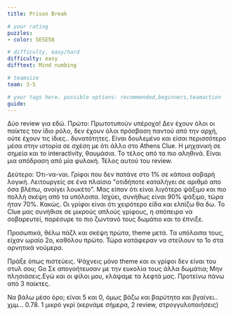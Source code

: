 ```yaml
---
title: Prison Break

# your rating
puzzles:
- color: 5E5E58

# difficulty, easy/hard
difficulty: easy
difftext: Mind numbing

# teamsize
team: 3-5

# your tags here. possible options: recommended,beginners,teamaction
guide:
---
```


Δύο review για εδώ. Πρώτο: Πρωτοτυπούν υπέροχα! Δεν έχουν όλοι οι παίκτες τον ίδιο ρόλο, δεν έχουν όλοι πρόσβαση παντού από την αρχή, ούτε έχουν τις ίδιες.. δυνατότητες. Είναι δουλεμένο και είσαι περισσότερο μέσα στην ιστορία σε σχέση με ότι άλλο στο Athens Clue. Η μηχανική σε σημεία και το interactivity, θαυμάσια. Το τέλος από τα πιο αληθινά. Είναι μια απόδραση από μία φυλακή. Τέλος αυτού του review.

Δεύτερο: Ότι-να-ναι. Γρίφοι που δεν πατάνε στο 1% σε κάποια σοβαρή λογική. Λειτουργείς σε ένα πλαίσιο "οτιδήποτε καταλήγει σε αριθμό απο όσα βλέπω, ανοίγει λουκέτο". Μας είπαν ότι είναι λιγότερο ψάξιμο και πιο πολλή σκέψη από τα υπόλοιπα. Ισχύει, συνήθως είναι 90% ψάξιμο, τώρα ήταν 70%. Κακώς. Οι γρίφοι είναι ότι χειρότερο είδα και ελπίζω θα δω. Το Clue μας συνήθισε σε μικρούς απλούς γρίφους, η απόπειρα να σοβαρευτεί, παρέσυρε το πιο ζωντανό τους δωμάτιο και το έπνιξε.

Προσωπικά, θέλω πάζλ και σκέψη πρώτα, theme μετά. Τα υπόλοιπα τους, είχαν ωραίο 2ο, καθόλου πρώτο. Τώρα κατάφεραν να στείλουν το 1ο στα αρνητικά νούμερα.

Πράξε όπως πιστεύεις. Ψάχνεις μόνο theme και οι γρίφοι δεν είναι του στυλ σου; Go Σε απογοήτευσαν με την ευκολία τους άλλα δωμάτια; Μην πλησιάσεις.Εγώ και οι φίλοι μου, κλάψαμε τα λεφτά μας.
Προτείνω πάνω από 3 παίκτες.

Να βάλω μέσο όρο; είναι 5 και 0, όμως βάζω και βαρύτητα και βγαίνει.. χμμ... 0.78.
1 μικρό γκρί (κερνάμε σήμερα, 2 review, στρογγυλοποιήσεις)
